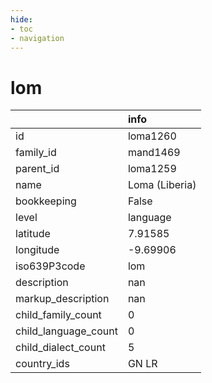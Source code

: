 ```yaml
---
hide:
- toc
- navigation
---
```

# lom
|                      | info           |
|:---------------------|:---------------|
| id                   | loma1260       |
| family_id            | mand1469       |
| parent_id            | loma1259       |
| name                 | Loma (Liberia) |
| bookkeeping          | False          |
| level                | language       |
| latitude             | 7.91585        |
| longitude            | -9.69906       |
| iso639P3code         | lom            |
| description          | nan            |
| markup_description   | nan            |
| child_family_count   | 0              |
| child_language_count | 0              |
| child_dialect_count  | 5              |
| country_ids          | GN LR          |